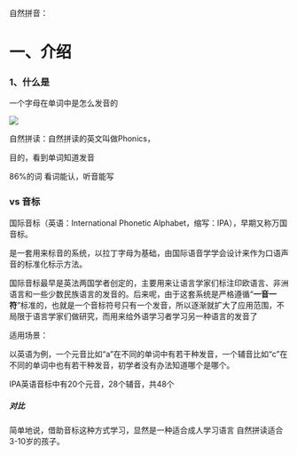 
自然拼音：


# 一、介绍

### 1、什么是

一个字母在单词中是怎么发音的



![](https://upload-images.jianshu.io/upload_images/3157076-e0712b1831c30ba3.png?imageMogr2/auto-orient/strip%7CimageView2/2/w/1240)


自然拼读：自然拼读的英文叫做Phonics，



目的，看到单词知道发音



86%的词
看词能认，听音能写


###  vs 音标



国际音标（英语：International Phonetic Alphabet，缩写：IPA），早期又称万国音标。



是一套用来标音的系统，以拉丁字母为基础，由国际语音学学会设计来作为口语声音的标准化标示方法。


国际音标最早是英法两国学者创定的，主要用来让语言学家们标注印欧语言、非洲语言和一些少数民族语言的发音的。后来呢，由于这套系统是严格遵循“**一音一符**”标准的，也就是一个音标符号只有一个发音，所以逐渐就扩大了应用范围，不局限于语言学家们做研究，而用来给外语学习者学习另一种语言的发音了


适用场景：

以英语为例，一个元音比如“a”在不同的单词中有若干种发音，一个辅音比如“c”在不同的单词中也有若干种发音，初学者没有办法知道哪个是哪个。



IPA英语音标中有20个元音，28个辅音，共48个

##### 对比


简单地说，借助音标这种方式学习，显然是一种适合成人学习语言
自然拼读适合3-10岁的孩子。













